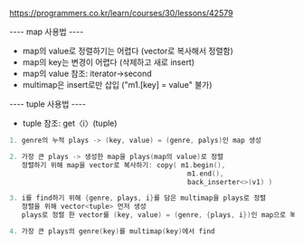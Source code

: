 https://programmers.co.kr/learn/courses/30/lessons/42579

---- map 사용법 ----

- map의 value로 정렬하기는 어렵다 (vector로 복사해서 정렬함)
- map의 key는 변경이 어렵다 (삭제하고 새로 insert)
- map의 value 참조: iterator->second
- multimap은 insert로만 삽입 ("m1.[key] = value" 불가)

---- tuple 사용법 ----

- tuple 참조: get〈i〉(tuple)



```c++
1. genre의 누적 plays -> (key, value) = (genre, palys)인 map 생성

2. 가장 큰 plays -> 생성한 map을 plays(map의 value)로 정렬
   정렬하기 위해 map을 vector로 복사하기: copy( m1.begin(),
   　　　　　　　　　　　　                     m1.end(),
   　　　　　　　　　　　　                     back_inserter<>(v1) )

3. i를 find하기 위해 {genre, plays, i}를 담은 multimap을 plays로 정렬
   정렬을 위해 vector<tuple> 먼저 생성
   plays로 정렬 한 vector를 (key, value) = (genre, {plays, i})인 map으로 복사

4. 가장 큰 plays의 genre(key)를 multimap(key)에서 find
```

